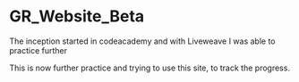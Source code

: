 # GR_Website_Beta
The inception started in codeacademy and with Liveweave I was able to practice further

This is now further practice and trying to use this site, to track the progress.
